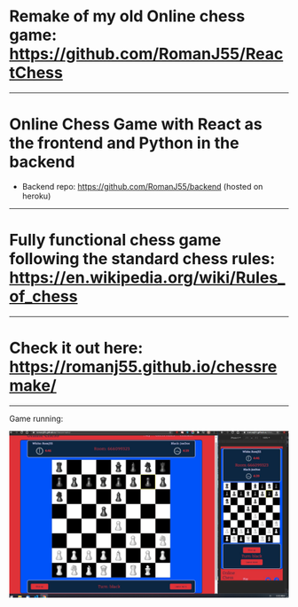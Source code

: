 # Remake of my old Online chess game: https://github.com/RomanJ55/ReactChess
---

# Online Chess Game with React as the frontend and Python in the backend

- Backend repo: https://github.com/RomanJ55/backend (hosted on heroku)

---

# Fully functional chess game following the standard chess rules: https://en.wikipedia.org/wiki/Rules_of_chess

---

# Check it out here: https://romanj55.github.io/chessremake/

---
Game running:

![Running](assets/001.jpg "running")
